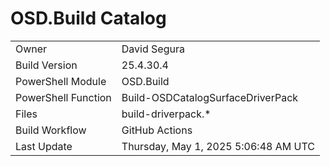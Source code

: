 ﻿# OSD.Build Catalog

| | |
|-|-|
| Owner | David Segura |
| Build Version | 25.4.30.4 |
| PowerShell Module | OSD.Build |
| PowerShell Function | Build-OSDCatalogSurfaceDriverPack |
| Files | build-driverpack.* |
| Build Workflow | GitHub Actions |
| Last Update | Thursday, May 1, 2025 5:06:48 AM UTC |
